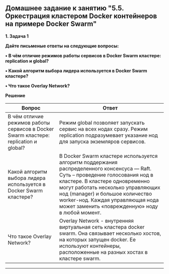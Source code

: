 ## Домашнее задание к занятию "5.5. Оркестрация кластером Docker контейнеров на примере Docker Swarm"

__1.	Задача 1__

__Дайте письменые ответы на следующие вопросы:__

__•	В чём отличие режимов работы сервисов в Docker Swarm кластере: replication и global?__

__•	Какой алгоритм выбора лидера используется в Docker Swarm кластере?__

__•	Что такое Overlay Network?__


__Решение__

|     Вопрос       |       Ответ        |
|-------------|-------------| 
|     В чём отличие режимов работы сервисов в Docker Swarm кластере: replication и global?  |     Режим global позволяет запускать сервис на всех нодах сразу. Режим replication подразумевает указание нод для запуска экземляров сервисов.    |
|     Какой алгоритм выбора лидера используется в Docker Swarm кластере?   |     В Docker Swarm кластере используется алгоритм поддержания распределенного консенсуса — Raft. Суть – проведение голосования нод в кластере. В кластере одновременно могут работать несколько управляющих нод (manager) и большое количество worker-нод. Каждая управляющая нода может заменить «поврежденную» ноду в любой момент.    |
|     Что такое Overlay Network?    |     Overlay Network - внутренняя виртуальная сеть кластера docker swarm. Она связывает несколько хостов, на которых запущен docker. Ее используют контейнеры, расположенные на разных хостах в кластере swarm.    | 

________________________________________
